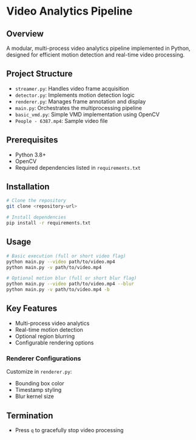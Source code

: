 # Video Analytics Pipeline

## Overview

A modular, multi-process video analytics pipeline implemented in Python, designed for efficient motion detection and real-time video processing.

## Project Structure

- `streamer.py`: Handles video frame acquisition
- `detector.py`: Implements motion detection logic
- `renderer.py`: Manages frame annotation and display
- `main.py`: Orchestrates the multiprocessing pipeline
- `basic_vmd.py`: Simple VMD implementation using OpenCV
- `People - 6387.mp4`: Sample video file

## Prerequisites

- Python 3.8+
- OpenCV
- Required dependencies listed in `requirements.txt`

## Installation

```bash
# Clone the repository
git clone <repository-url>

# Install dependencies
pip install -r requirements.txt
```

## Usage

```bash
# Basic execution (full or short video flag)
python main.py --video path/to/video.mp4
python main.py -v path/to/video.mp4

# Optional motion blur (full or short blur flag)
python main.py --video path/to/video.mp4 --blur
python main.py -v path/to/video.mp4 -b
```

## Key Features

- Multi-process video analytics
- Real-time motion detection
- Optional region blurring
- Configurable rendering options

### Renderer Configurations

Customize in `renderer.py`:
- Bounding box color
- Timestamp styling
- Blur kernel size

## Termination

- Press `q` to gracefully stop video processing
